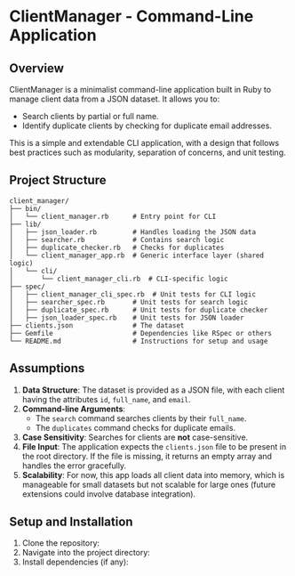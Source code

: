 # ClientManager - Command-Line Application

## Overview

ClientManager is a minimalist command-line application built in Ruby to manage client data from a JSON dataset. It allows you to:
- Search clients by partial or full name.
- Identify duplicate clients by checking for duplicate email addresses.

This is a simple and extendable CLI application, with a design that follows best practices such as modularity, separation of concerns, and unit testing.


## Project Structure
```
client_manager/
├── bin/
│   └── client_manager.rb      # Entry point for CLI
├── lib/
│   ├── json_loader.rb         # Handles loading the JSON data
│   ├── searcher.rb            # Contains search logic
│   ├── duplicate_checker.rb   # Checks for duplicates
│   └── client_manager_app.rb  # Generic interface layer (shared logic)
│   └── cli/
│       └── client_manager_cli.rb  # CLI-specific logic
├── spec/
│   ├── client_manager_cli_spec.rb  # Unit tests for CLI logic
│   ├── searcher_spec.rb       # Unit tests for search logic
│   ├── duplicate_spec.rb      # Unit tests for duplicate checker
│   ├── json_loader_spec.rb    # Unit tests for JSON loader
├── clients.json               # The dataset
├── Gemfile                    # Dependencies like RSpec or others
└── README.md                  # Instructions for setup and usage
```

## Assumptions

1. **Data Structure**: The dataset is provided as a JSON file, with each client having the attributes `id`, `full_name`, and `email`.
2. **Command-line Arguments**: 
   - The `search` command searches clients by their `full_name`.
   - The `duplicates` command checks for duplicate emails.
3. **Case Sensitivity**: Searches for clients are **not** case-sensitive.
4. **File Input**: The application expects the `clients.json` file to be present in the root directory. If the file is missing, it returns an empty array and handles the error gracefully.
5. **Scalability**: For now, this app loads all client data into memory, which is manageable for small datasets but not scalable for large ones (future extensions could involve database integration).

## Setup and Installation

1. Clone the repository:
2. Navigate into the project directory:
3. Install dependencies (if any):
